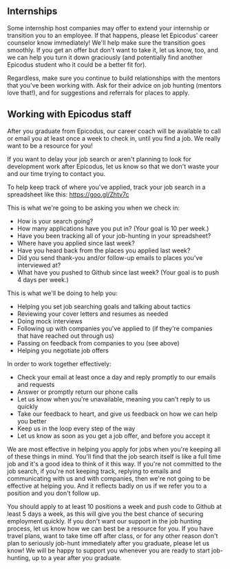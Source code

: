 ## Internships

Some internship host companies may offer to extend your internship or transition you to an employee. If that happens, please let Epicodus' career counselor know immediately! We'll help make sure the transition goes smoothly. If you get an offer but don't want to take it, let us know, too, and we can help you turn it down graciously (and potentially find another Epicodus student who it could be a better fit for).

Regardless, make sure you continue to build relationships with the mentors that you've been working with. Ask for their advice on job hunting (mentors love that!), and for suggestions and referrals for places to apply.

## Working with Epicodus staff

After you graduate from Epicodus, our career coach will be available to call or email you at least once a week to check in, until you find a job. We really want to be a resource for you!

If you want to delay your job search or aren't planning to look for development work after Epicodus, let us know so that we don't waste your and our time trying to contact you. 

To help keep track of where you've applied, track your job search in a spreadsheet like this: https://goo.gl/Zhtv7c 

This is what we're going to be asking you when we check in:

* How is your search going?
* How many applications have you put in? (Your goal is 10 per week.)
* Have you been tracking all of your job-hunting in your spreadsheet?
* Where have you applied since last week?
* Have you heard back from the places you applied last week?
* Did you send thank-you and/or follow-up emails to places you've interviewed at?
* What have you pushed to Github since last week? (Your goal is to push 4 days per week.)

This is what we'll be doing to help you:

* Helping you set job searching goals and talking about tactics 
* Reviewing your cover letters and resumes as needed
* Doing mock interviews
* Following up with companies you've applied to (if they're companies that have reached out through us)
* Passing on feedback from companies to you (see above)
* Helping you negotiate job offers

In order to work together effectively:

* Check your email at least once a day and reply promptly to our emails and requests
* Answer or promptly return our phone calls
* Let us know when you're unavailable, meaning you can't reply to us quickly
* Take our feedback to heart, and give us feedback on how we can help you better
* Keep us in the loop every step of the way
* Let us know as soon as you get a job offer, and before you accept it

We are most effective in helping you apply for jobs when you're keeping all of these things in mind. You'll find that the job search itself is like a full time job and it's a good idea to think of it this way. If you're not committed to the job search, if you're not keeping track, replying to emails and communicating with us and with companies, then we're not going to be effective at helping you. And it reflects badly on us if we refer you to a position and you don't follow up.

You should apply to at least 10 positions a week and push code to Github at least 5 days a week, as this will give you the best chance of securing employment quickly. If you don't want our support in the job hunting process, let us know how we can best be a resource for you. If you have travel plans, want to take time off after class, or for any other reason don't plan to seriously job-hunt immediately after you graduate, please let us know! We will be happy to support you whenever you are ready to start job-hunting, up to a year after you graduate.